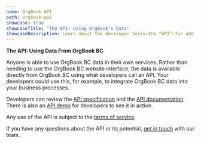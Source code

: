 ```yaml
---
name: OrgBook API
path: orgbook-api
showcase: true
showcaseTitle: "The API: Using OrgBook’s Data"
showcaseDescription: Learn about the developer tools—the “API”—for adding OrgBook BC data to your own digital services.
---
```


**The API: Using Data From OrgBook BC**

Anyone is able to use OrgBook BC data in their own services. Rather than needing to use the OrgBook BC website interface, the data is available directly from OrgBook BC using what developers call an API. Your developers could use this, for example, to integrate OrgBook BC data into your business processes.

Developers can review the [API specification](http://orgbook.gov.bc.ca/api/) and the [API documentation](https://github.com/bcgov/orgbook-api). There is also an [API demo](https://github.com/bcgov/orgbook-api/tree/main/demo) for developers to see it in action.

Any use of the API is subject to the [terms of service](https://github.com/bcgov/orgbook-api/blob/main/LICENSE).

If you have any questions about the API or its potential, [get in touch](/contact) with our team.